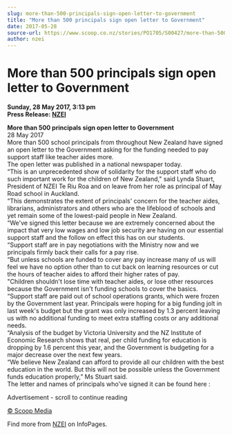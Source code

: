 ```yaml
---
slug: more-than-500-principals-sign-open-letter-to-government
title: "More than 500 principals sign open letter to Government"
date: 2017-05-28
source-url: https://www.scoop.co.nz/stories/PO1705/S00427/more-than-500-principals-sign-open-letter-to-government.htm
author: nzei
---
```

More than 500 principals sign open letter to Government
=======================================================

**Sunday, 28 May 2017, 3:13 pm**  
**Press Release: [NZEI](https://info.scoop.co.nz/NZEI)**

**More than 500 principals sign open letter to Government**  
28 May 2017  
More than 500 school principals from throughout New Zealand have signed an open letter to the Government asking for the funding needed to pay support staff like teacher aides more.  
The open letter was published in a national newspaper today.  
“This is an unprecedented show of solidarity for the support staff who do such important work for the children of New Zealand," said Lynda Stuart, President of NZEI Te Riu Roa and on leave from her role as principal of May Road school in Auckland.  
“This demonstrates the extent of principals' concern for the teacher aides, librarians, administrators and others who are the lifeblood of schools and yet remain some of the lowest-paid people in New Zealand.  
“We've signed this letter because we are extremely concerned about the impact that very low wages and low job security are having on our essential support staff and the follow on effect this has on our students.  
“Support staff are in pay negotiations with the Ministry now and we principals firmly back their calls for a pay rise.  
“But unless schools are funded to cover any pay increase many of us will feel we have no option other than to cut back on learning resources or cut the hours of teacher aides to afford their higher rates of pay.  
"Children shouldn't lose time with teacher aides, or lose other resources because the Government isn't funding schools to cover the basics.  
“Support staff are paid out of school operations grants, which were frozen by the Government last year. Principals were hoping for a big funding jolt in last week's budget but the grant was only increased by 1.3 percent leaving us with no additional funding to meet extra staffing costs or any additional needs.  
“Analysis of the budget by Victoria University and the NZ Institute of Economic Research shows that real, per child funding for education is dropping by 1.6 percent this year, and the Government is budgeting for a major decrease over the next few years.  
“We believe New Zealand can afford to provide all our children with the best education in the world. But this will not be possible unless the Government funds education properly,” Ms Stuart said.  
The letter and names of principals who've signed it can be found here :

Advertisement - scroll to continue reading





[© Scoop Media](http://www.scoop.co.nz/about/terms.html)

Find more from [NZEI](https://info.scoop.co.nz/NZEI) on InfoPages.